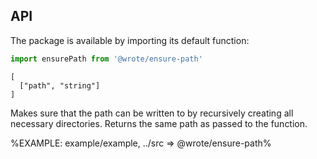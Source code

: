 ## API

The package is available by importing its default function:

```js
import ensurePath from '@wrote/ensure-path'
```

```### async ensurePath => string
[
  ["path", "string"]
]
```

Makes sure that the path can be written to by recursively creating all necessary directories. Returns the same path as passed to the function.

%EXAMPLE: example/example, ../src => @wrote/ensure-path%